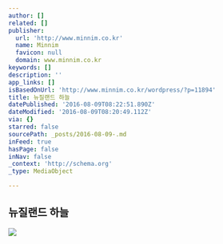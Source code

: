 ```yaml
---
author: []
related: []
publisher:
  url: 'http://www.minnim.co.kr'
  name: Minnim
  favicon: null
  domain: www.minnim.co.kr
keywords: []
description: ''
app_links: []
isBasedOnUrl: 'http://www.minnim.co.kr/wordpress/?p=11894'
title: 뉴질랜드 하늘
datePublished: '2016-08-09T08:22:51.890Z'
dateModified: '2016-08-09T08:20:49.112Z'
via: {}
starred: false
sourcePath: _posts/2016-08-09-.md
inFeed: true
hasPage: false
inNav: false
_context: 'http://schema.org'
_type: MediaObject

---
```

<article style=""><h1>뉴질랜드 하늘</h1><img src="http://www.minnim.co.kr/wordpress/wp-content/uploads/2015/11/DSCF3862.jpg" /></article>